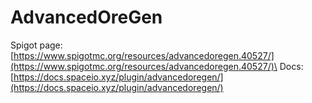 # AdvancedOreGen

Spigot page: [https://www.spigotmc.org/resources/advancedoregen.40527/](https://www.spigotmc.org/resources/advancedoregen.40527/)\
Docs: [https://docs.spaceio.xyz/plugin/advancedoregen/](https://docs.spaceio.xyz/plugin/advancedoregen/)
